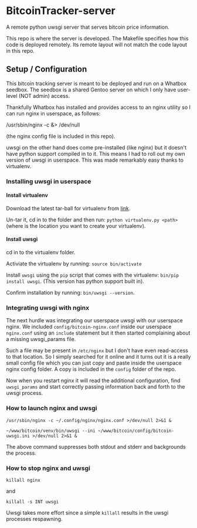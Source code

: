 # BitcoinTracker-server

A remote python uwsgi server that serves bitcoin price information.

This repo is where the server is developed. The Makefile specifies how this code is deployed remotely. Its remote layout will not match the code layout in this repo.

## Setup / Configuration

This bitcoin tracking server is meant to be deployed and run on a Whatbox seedbox. The seedbox is a shared Gentoo server on which I only have user-level (NOT admin) access.

Thankfully Whatbox has installed and provides access to an nginx utility so I can run nginx in userspace, as follows:

/usr/sbin/nginx -c <path to config> &> /dev/null

(the nginx config file is included in this repo).


uwsgi on the other hand does come pre-installed (like nginx) but it doesn't have python support compiled in to it. This means I had to roll out my own version of uwsgi in userspace. This was made remarkably easy thanks to virtualenv.

### Installing uwsgi in userspace

#### Install virtualenv

Download the latest tar-ball for virtualenv from [link](https://github.com/pypa/virtualenv/releases).

Un-tar it, cd in to the folder and then run: ``python virtualenv.py <path>`` (where <path> is the location you want to create your virtualenv).

#### Install uwsgi

cd in to the virtualenv folder.

Activiate the virtualenv by running: ``source bin/activate``

Install ``uwsgi`` using the ``pip`` script that comes with the virtualenv: ``bin/pip install uwsgi``. (This version has python support built in).

Confirm installation by running: ``bin/uwsgi --version``.


### Integrating uwsgi with nginx

The next hurdle was integrating our userspace uwsgi with our userspace nginx. We included ``config/bitcoin-nginx.conf`` inside our userspace ``nginx.conf`` using an ``include`` statement but it then started complaining about a missing uwsgi_params file.

Such a file may be present in ``/etc/nginx`` but I don't have even read-access to that location. So I simply searched for it online and it turns out it is a really small config file which you can just copy and paste inside the userspace nginx config folder. A copy is included in the ``config`` folder of the repo.

Now when you restart nginx it will read the additional configuration, find ``uwsgi_params`` and start correctly passing information back and forth to the uwsgi process.


### How to launch nginx and uwsgi

``/usr/sbin/nginx -c ~/.config/nginx/nginx.conf >/dev/null 2>&1 &``

``~/www/bitcoin/venv/bin/uwsgi --ini ~/www/bitcoin/config/bitcoin-uwsgi.ini >/dev/null 2>&1 &``

The above command suppresses both stdout and stderr and backgrounds the process.




### How to stop nginx and uwsgi

``killall nginx``

and

``killall -s INT uwsgi``

Uwsgi takes more effort since a simple ``killall`` results in the uwsgi processes respawning.
